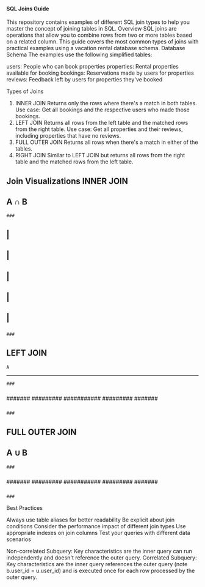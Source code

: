 #### SQL Joins Guide
This repository contains examples of different SQL join types to help you master the concept of joining tables in SQL.
Overview
SQL joins are operations that allow you to combine rows from two or more tables based on a related column. This guide covers the most common types of joins with practical examples using a vacation rental database schema.
Database Schema
The examples use the following simplified tables:

users: People who can book properties
properties: Rental properties available for booking
bookings: Reservations made by users for properties
reviews: Feedback left by users for properties they've booked

Types of Joins
1. INNER JOIN
Returns only the rows where there's a match in both tables.
Use case: Get all bookings and the respective users who made those bookings.
2. LEFT JOIN
Returns all rows from the left table and the matched rows from the right table.
Use case: Get all properties and their reviews, including properties that have no reviews.
3. FULL OUTER JOIN
Returns all rows when there's a match in either of the tables.
4. RIGHT JOIN
Similar to LEFT JOIN but returns all rows from the right table and the matched rows from the left table.

Join Visualizations
INNER JOIN
------------
   A ∩ B
------------
    ###
   #####
  ## | ##
 ##  |  ##
##   |   ##
 ##  |  ##
  ## | ##
   #####
    ###
LEFT JOIN
------------
    A
------------
    ###
   #####
  #######
 #########
###########
 #########
  #######
   #####
    ###
FULL OUTER JOIN
------------
   A ∪ B
------------
    ###
   #####
  #######
 #########
###########
 #########
  #######
   #####
    ###
Best Practices

Always use table aliases for better readability
Be explicit about join conditions
Consider the performance impact of different join types
Use appropriate indexes on join columns
Test your queries with different data scenarios


Non-correlated Subquery: Key characteristics are the inner query can run independently and doesn't reference the outer query.
Correlated Subquery: Key characteristics are the inner query references the outer query (note b.user_id = u.user_id) and is executed once for each row processed by the outer query.